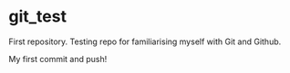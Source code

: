 # git_test
First repository.
Testing repo for familiarising myself with Git and Github.

My first commit and push!
